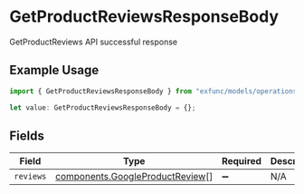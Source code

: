 # GetProductReviewsResponseBody

GetProductReviews API successful response

## Example Usage

```typescript
import { GetProductReviewsResponseBody } from "exfunc/models/operations";

let value: GetProductReviewsResponseBody = {};
```

## Fields

| Field                                                                              | Type                                                                               | Required                                                                           | Description                                                                        |
| ---------------------------------------------------------------------------------- | ---------------------------------------------------------------------------------- | ---------------------------------------------------------------------------------- | ---------------------------------------------------------------------------------- |
| `reviews`                                                                          | [components.GoogleProductReview](../../models/components/googleproductreview.md)[] | :heavy_minus_sign:                                                                 | N/A                                                                                |